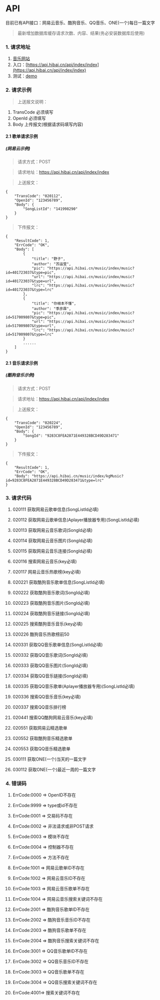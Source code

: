API
===
目前已有API接口：网易云音乐、酷狗音乐、QQ音乐、ONE(一个)每日一篇文字
>最新增加数据库缓存请求次数、内容、结果(务必安装数据库后使用)
### 1. 请求地址
1. [音乐网站](https://www.7cwa.com)
2. 入口：[https://api.hibai.cn/api/index/index](https://api.hibai.cn/api/index/index)
3. 测试：[demo](https://api.hibai.cn/api/demo/index)

### 2. 请求示例
>上送报文说明：
1. TransCode 必须填写
2. OpenId 必须填写
3. Body 上传报文(根据请求码填写内容)
#### 2.1 歌单请求示例
##### (网易云示例)
>请求方式：POST

>请求地址：https://api.hibai.cn/api/index/index

>上送报文：
```
{
    "TransCode": "020112",
    "OpenId": "123456789",
    "Body": {
        "SongListId": "141998290"
    }
}
```

>下传报文：
```
{
    "ResultCode": 1,
    "ErrCode": "OK",
    "Body": [
        {
            "title": "野子",
            "author": "苏运莹",
            "pic": "https://api.hibai.cn/music/index/music?id=401723037&type=pic",
            "url": "https://api.hibai.cn/music/index/music?id=401723037&type=url",
            "lrc": "https://api.hibai.cn/music/index/music?id=401723037&type=lrc"
        },
        {
            "title": "你根本不懂",
            "author": "季彦霖",
            "pic": "https://api.hibai.cn/music/index/music?id=517009807&type=pic",
            "url": "https://api.hibai.cn/music/index/music?id=517009807&type=url",
            "lrc": "https://api.hibai.cn/music/index/music?id=517009807&type=lrc"
        }
        ......
    ]
}
```
#### 2.1 音乐请求示例
##### (酷狗音乐示例)
>请求方式：POST

>请求地址：https://api.hibai.cn/api/index/index

>上送报文：
```
{
    "TransCode": "020224",
    "OpenId": "123456789",
    "Body": {
        "SongId": "9283C8FEA2871E449328BCD49D283471"
    }
}
````

>下传报文：
```
{
    "ResultCode": 1,
    "ErrCode": "OK",
    "Body": "https://api.hibai.cn/music/index/kgMusic?id=9283C8FEA2871E449328BCD49D283471&type=lrc"
}
```

### 3. 请求代码

1. 020111 获取网易云歌单信息(SongListId必填)
1. 020112 获取网易云歌单信息(Aplayer播放器专用)(SongListId必填)
1. 020113 获取网易云音乐歌词(SongId必填)
1. 020114 获取网易云音乐图片(SongId必填)
1. 020115 获取网易云音乐连接(SongId必填)
1. 020116 搜索网易云音乐(key必填)
1. 020117 网易云音乐热歌榜(key必填)

1. 020221 获取酷狗音乐歌单信息(SongListId必填)
1. 020222 获取酷狗音乐歌词(SongId必填)
1. 020223 获取酷狗音乐图片(SongId必填)
1. 020224 获取酷狗音乐链接(SongId必填)
1. 020225 搜索酷狗音乐音乐(key必填)
1. 020226 酷狗音乐热歌榜前50

1. 020331 获取QQ音乐歌单信息(SongListId必填)
1. 020332 获取QQ音乐歌词(SongId必填)
1. 020333 获取QQ音乐图片(SongId必填)
1. 020334 获取QQ音乐链接(SongId必填)
1. 020335 获取QQ音乐歌单(Aplayer播放器专用)(SongListId必填)
1. 020336 搜索QQ音乐音乐(key必填)
1. 020337 搜索QQ音乐排行榜

1. 020441 搜索QQ酷狗网易云音乐(key必填)

1. 020551 获取网易云精选歌单
1. 020552 获取酷狗音乐精选歌单
1. 020553 获取QQ音乐精选歌单

1. 030111 获取ONE(一个)当天的一篇文字
1. 030112 获取ONE(一个)最近一周的一篇文字


### 4. 错误码

1. ErrCode:0000 => OpenID不存在
1. ErrCode:9999 => type或id不存在
1. ErrCode:0001 => 交易码不存在
1. ErrCode:0002 => 非法请求或非POST请求
1. ErrCode:0003 => 模块不存在
1. ErrCode:0004 => 控制器不存在
1. ErrCode:0005 => 方法不存在

1. ErrCode:1001 => 网易云歌单ID不存在
1. ErrCode:1002 => 网易云音乐ID不存在
1. ErrCode:1003 => 网易云音乐歌单不存在
1. ErrCode:1004 => 网易云音乐搜索关键词不存在

1. ErrCode:2001 => 酷狗音乐歌单ID不存在
1. ErrCode:2002 => 酷狗音乐音乐ID不存在
1. ErrCode:2003 => 酷狗音乐歌单不存在
1. ErrCode:2004 => 酷狗音乐搜索关键词不存在

1. ErrCode:3001 => QQ音乐歌单ID不存在
1. ErrCode:3002 => QQ音乐音乐ID不存在
1. ErrCode:3003 => QQ音乐歌单不存在
1. ErrCode:3004 => QQ音乐搜索关键词不存在

1. ErrCode:4001=> 搜索关键词不存在
